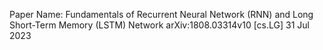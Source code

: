 Paper Name: Fundamentals of Recurrent Neural Network (RNN) and Long Short-Term Memory (LSTM) Network
arXiv:1808.03314v10 [cs.LG] 31 Jul 2023
